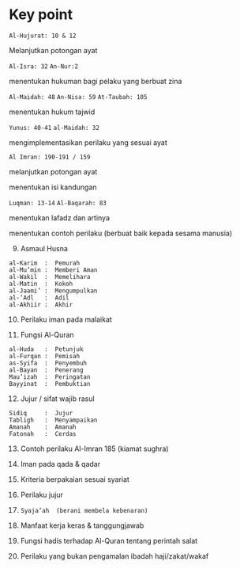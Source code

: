 # Key point

`Al-Hujurat: 10 & 12`

Melanjutkan potongan ayat

`Al-Isra: 32` `An-Nur:2`

menentukan hukuman bagi pelaku yang berbuat zina

`Al-Maidah: 48` `An-Nisa: 59` `At-Taubah: 105`

menentukan hukum tajwid

`Yunus: 40-41` `al-Maidah: 32`

mengimplementasikan perilaku yang sesuai ayat

`Al Imran: 190-191 / 159`

melanjutkan potongan ayat

menentukan isi kandungan

`Luqman: 13-14` `Al-Baqarah: 83`

menentukan lafadz dan artinya

menentukan contoh perilaku (berbuat baik kepada sesama manusia)

9. Asmaul Husna

```
al-Karim  :  Pemurah
al-Mu’min :  Memberi Aman
al-Wakil  :  Memelihara
al-Matin  :  Kokoh
al-Jaami’ :  Mengumpulkan
al-‘Adl   :  Adil
al-Akhiir :  Akhir
```

10. Perilaku iman pada malaikat

11. Fungsi Al-Quran

```
al-Huda   :  Petunjuk
al-Furqan :  Pemisah
as-Syifa  :  Penyembuh
al-Bayan  :  Penerang
Mau’izah  :  Peringatan
Bayyinat  :  Pembuktian
```

12. Jujur / sifat wajib rasul

```
Sidiq     :  Jujur
Tabligh   :  Menyampaikan
Amanah    :  Amanah
Fatonah   :  Cerdas
```

13. Contoh perilaku Al-Imran 185 (kiamat sughra)

14. Iman pada qada & qadar

16. Kriteria berpakaian sesuai syariat

17. Perilaku jujur

18. `Syaja’ah 
(berani membela kebenaran)`

20. Manfaat kerja keras & tanggungjawab

24. Fungsi hadis 
terhadap Al-Quran tentang perintah salat

25. Perilaku yang bukan pengamalan ibadah 
haji/zakat/wakaf
